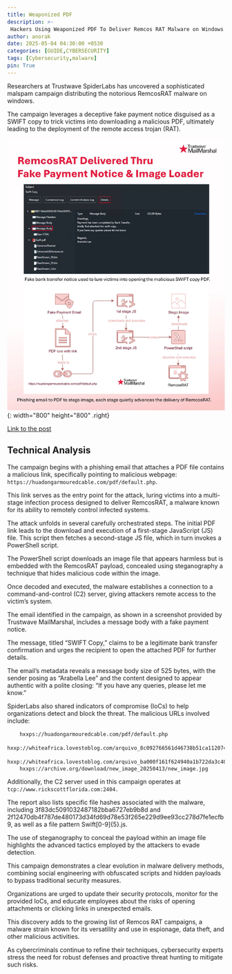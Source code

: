 ```yaml
---
title: Weaponized PDF
description: >-
 Hackers Using Weaponized PDF To Deliver Remcos RAT Malware on Windows
author: anorak
date: 2025-05-04 04:30:00 +0530
categories: [GUIDE,CYBERSECURITY]
tags: [Cybersecurity,malware]
pin: True
---
```


Researchers at Trustwave SpiderLabs has uncovered a sophisticated malspam campaign distributing the notorious RemcosRAT malware on windows.

The campaign leverages a deceptive fake payment notice disguised as a SWIFT copy to trick victims into downloading a malicious PDF, ultimately leading to the deployment of the remote access trojan (RAT).

![img](assets/img/202505/REMCOSRAT.jpg){: width="800" height="800"  .right}

[Link to the post](https://x.com/SpiderLabs/status/1918301964296749466)


## Technical Analysis

The campaign begins with a phishing email that attaches a PDF file contains a malicious link, specifically pointing to malicious webpage:` https://huadongarmouredcable.com/pdf/default.php`.

This link serves as the entry point for the attack, luring victims into a multi-stage infection process designed to deliver RemcosRAT, a malware known for its ability to remotely control infected systems.

The attack unfolds in several carefully orchestrated steps. The initial PDF link leads to the download and execution of a first-stage JavaScript (JS) file. This script then fetches a second-stage JS file, which in turn invokes a PowerShell script. 

The PowerShell script downloads an image file that appears harmless but is embedded with the RemcosRAT payload, concealed using steganography a technique that hides malicious code within the image.

Once decoded and executed, the malware establishes a connection to a command-and-control (C2) server, giving attackers remote access to the victim’s system.

The email identified in the campaign, as shown in a screenshot provided by Trustwave MailMarshal, includes a message body with a fake payment notice.

The message, titled “SWIFT Copy,” claims to be a legitimate bank transfer confirmation and urges the recipient to open the attached PDF for further details.

The email’s metadata reveals a message body size of 525 bytes, with the sender posing as “Arabella Lee” and the content designed to appear authentic with a polite closing: “If you have any queries, please let me know.”

SpiderLabs also shared indicators of compromise (IoCs) to help organizations detect and block the threat. The malicious URLs involved include:
```
    hxxps://huadongarmouredcable.com/pdf/default.php
    hxxp://whiteafrica.lovestoblog.com/arquivo_8c092766561d46738b51ca112074f5d9.txt
    hxxp://whiteafrica.lovestoblog.com/arquivo_ba000f161f624940a1b722da3c40e06b.txt
    hxxps://archive.org/download/new_image_20250413/new_image.jpg
```
Additionally, the C2 server used in this campaign operates at ` tcp://www.rickscottflorida.com:2404.`

The report also lists specific file hashes associated with the malware, including 3f83dc5091032487182bba6727eb9b8d and 2f12470db4f787de480173d34fd69d78e53f265e229d9ee93cc278d7fe1ecfb9, as well as a file pattern Swift[0-9]{5}.js.

The use of steganography to conceal the payload within an image file highlights the advanced tactics employed by the attackers to evade detection.

This campaign demonstrates a clear evolution in malware delivery methods, combining social engineering with obfuscated scripts and hidden payloads to bypass traditional security measures.

Organizations are urged to update their security protocols, monitor for the provided IoCs, and educate employees about the risks of opening attachments or clicking links in unexpected emails.

This discovery adds to the growing list of Remcos RAT campaigns, a malware strain known for its versatility and use in espionage, data theft, and other malicious activities.

As cybercriminals continue to refine their techniques, cybersecurity experts stress the need for robust defenses and proactive threat hunting to mitigate such risks.

